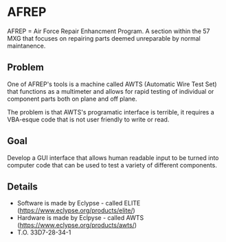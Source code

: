 # AFREP

AFREP = Air Force Repair Enhancment Program. A section within the 57 MXG that focuses on repairing parts deemed unreparable by normal maintanence. 

## Problem

One of AFREP's tools is a machine called AWTS (Automatic Wire Test Set) that functions as a multimeter and allows for rapid testing of individual or component parts both on plane and off plane. 

The problem is that AWTS's programatic interface is terrible, it requires a VBA-esque code that is not user friendly to write or read. 

## Goal

Develop a GUI interface that allows human readable input to be turned into computer code that can be used to test a variety of different components. 

## Details


- Software is made by Eclypse - called ELITE (https://www.eclypse.org/products/elite/)
- Hardware is made by Eclpyse - called AWTS (https://www.eclypse.org/products/awts/)
- T.O. 33D7-28-34-1